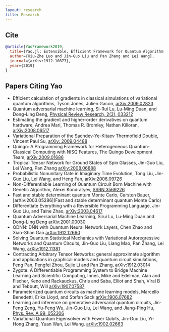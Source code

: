 ```yaml
---
layout: research
title: Research
---
```


## Cite

```bib
@article{YaoFramework2019,
  title={Yao.jl: Extensible, Efficient Framework for Quantum Algorithm Design},
  author={Xiu-Zhe Luo and Jin-Guo Liu and Pan Zhang and Lei Wang},
  journal={arXiv:1912.10877},
  year={2019}
}
```

## Papers Citing Yao

- Efficient calculation of gradients in classical simulations of variational quantum algorithms, Tyson Jones, Julien Gacon, [arXiv:2009.02823](https://arxiv.org/abs/2009.02823)
- Quantum adversarial machine learning, Si-Rui Lu, Lu-Ming Duan, and Dong-Ling Deng, [Physical Review Research, 2(3), 033212](https://journals.aps.org/prresearch/abstract/10.1103/PhysRevResearch.2.033212)
- Estimating the gradient and higher-order derivatives on quantum hardware, Andrea Mari, Thomas R. Bromley, Nathan Killoran, [arXiv:2008.06517](https://arxiv.org/abs/2008.06517)
- Variational Preparation of the Sachdev-Ye-Kitaev Thermofield Double, Vincent Paul Su, [arXiv: 2009.04488](https://arxiv.org/abs/2009.04488)
- Quingo: A Programming Framework for Heterogeneous Quantum-Classical Computing with NISQ Features, The Quingo Development Team, [arXiv:2009.01686](https://arxiv.org/abs/2009.01686)
- Tropical Tensor Network for Ground States of Spin Glasses, Jin-Guo Liu, Lei Wang, Pan Zhang [arXiv:2008.06888](https://arxiv.org/abs/2008.06888)
- Probabilistic Nonunitary Gate in Imaginary Time Evolution, Tong Liu, Jin-Guo Liu, Lei Wang, and Heng Fan, [arXiv:2006.09726](https://arxiv.org/abs/2006.09726)
- Non-Differentiable Learning of Quantum Circuit Born Machine with Genetic Algorithm, Alexei Kondratyev, [SSRN 3569226](https://papers.ssrn.com/sol3/Papers.cfm?abstract_id=3569226)
- Fast and stable determinant quantum Monte Carlo, Carsten Bauer, [arXiv:2003.05286](Fast and stable determinant quantum Monte Carlo)
- Differentiate Everything with a Reversible Programming Language, Jin-Guo Liu, and Taine Zhao, [arXiv:2003.04617](https://arxiv.org/abs/2003.04617)
- Quantum Adversarial Machine Learning, Sirui Lu, Lu-Ming Duan and Dong-Ling Deng [arXiv:2001.00030](https://arxiv.org/abs/2001.00030)
- QDNN: DNN with Quantum Neural Network Layers, Chen Zhao and Xiao-Shan Gao [arXiv:1912.12660](https://arxiv.org/abs/1912.12660)
- Solving Quantum Statistical Mechanics with Variational Autoregressive Networks and Quantum Circuits, Jin-Guo Liu, Liang Mao, Pan Zhang, Lei Wang, [arXiv:1912.11381](https://arxiv.org/pdf/1912.11381.pdf)
- Contracting Arbitrary Tensor Networks: general approximate algorithm and applications in graphical models and quantum circuit simulations, Feng Pan, Pengfei Zhou, Sujie Li and Pan Zhang, [arXiv:1912.03014](https://arxiv.org/pdf/1912.03014.pdf)
- Zygote: A Differentiable Programming System to Bridge Machine Learning and Scientific Computing, Innes, Mike and Edelman, Alan and Fischer, Keno and Rackauckus, Chris and Saba, Elliot and Shah, Viral B and Tebbutt, Will [arXiv:1907.07587](https://arxiv.org/abs/1907.07587)
- Parameterized quantum circuits as machine learning models, Marcello Benedetti, Erika Lloyd, and Stefan Sack [arXiv:1906.07682](https://arxiv.org/pdf/1906.07682.pdf)
- Learning and inference on generative adversarial quantum circuits, Jin-Feng Zeng, Yu-Feng Wu, Jin-Guo Liu, Lei Wang, and Jiang-Ping Hu, [Phys. Rev. A 99, 052306](https://journals.aps.org/pra/abstract/10.1103/PhysRevA.99.052306)
- Variational Quantum Eigensolver with Fewer Qubits, Jin-Guo Liu, Yi-Hong Zhang, Yuan Wan, Lei Wang. [arXiv:1902.02663](https://arxiv.org/abs/1902.02663)
